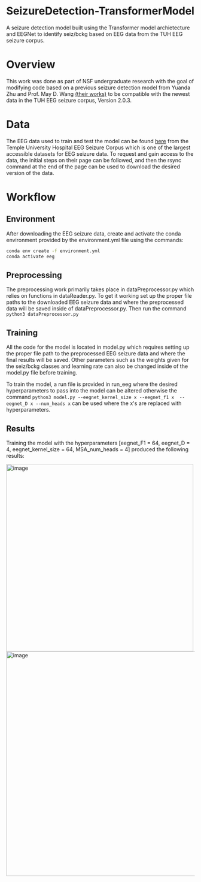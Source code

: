 # SeizureDetection-TransformerModel
A seizure detection model built using the Transformer model archietecture and EEGNet to identify seiz/bckg based on EEG data from the TUH EEG seizure corpus.

# Overview
This work was done as part of NSF undergraduate research with the goal of modifying code based on a previous seizure detection model from Yuanda Zhu and Prof. May D. Wang [(their works)](https://github.com/UnitedHolmes/seizure_detection_EEGs_transformer_BHI_2023) to be compatible with the newest data in the TUH EEG seizure corpus, Version 2.0.3.

# Data
The EEG data used to train and test the model can be found [here](https://isip.piconepress.com/projects/nedc/html/tuh_eeg/) from the Temple University Hospital EEG Seizure Corpus which is one of the largest accessible datasets for EEG seizure data. To request and gain access to the data, the initial steps on their page can be followed, and then the rsync command at the end of the page can be used to download the desired version of the data.

# Workflow
## Environment
After downloading the EEG seizure data, create and activate the conda environment provided by the environment.yml file using the commands:

```bash
conda env create -f environment.yml
conda activate eeg
```

## Preprocessing
The preprocessing work primarily takes place in dataPreprocessor.py which relies on functions in dataReader.py. To get it working set up the proper file paths to the downloaded EEG seizure data and where the preprocessed data will be saved inside of dataPreprocessor.py. Then run the command ```python3 dataPreprocessor.py```

## Training
All the code for the model is located in model.py which requires setting up the proper file path to the preprocessed EEG seizure data and where the final results will be saved. Other parameters such as the weights given for the seiz/bckg classes and learning rate can also be changed inside of the model.py file before training.

To train the model, a run file is provided in run_eeg where the desired hyperparameters to pass into the model can be altered otherwise the command ```python3 model.py --eegnet_kernel_size x --eegnet_f1 x  --eegnet_D x --num_heads x``` can be used where the x's are replaced with hyperparameters.

## Results
Training the model with the hyperparameters \[eegnet_F1 = 64, eegnet_D = 4, eegnet_kernel_size = 64, MSA_num_heads = 4\] produced the following results:

<p float="left">
  <img width="500" alt="image" src="https://github.com/user-attachments/assets/bfedbe20-909d-47e9-ae15-ae4919cb3f04" />
  <img width="600" alt="image" src="https://github.com/user-attachments/assets/43f13603-4aaf-4f5a-9036-1bfefc708d66" />
</p>


